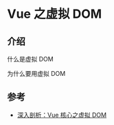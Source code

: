 # Vue 之虚拟 DOM

## 介绍

什么是虚拟 DOM

为什么要用虚拟 DOM

## 参考

- [深入剖析：Vue 核心之虚拟 DOM](https://juejin.cn/post/6844903895467032589)
